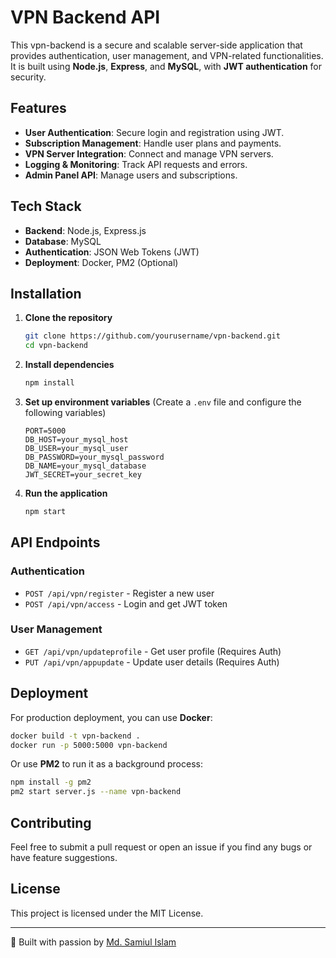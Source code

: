 # VPN Backend API

This vpn-backend is a secure and scalable server-side application that provides authentication, user management, and VPN-related functionalities. It is built using **Node.js**, **Express**, and **MySQL**, with **JWT authentication** for security.

## Features

- **User Authentication**: Secure login and registration using JWT.
- **Subscription Management**: Handle user plans and payments.
- **VPN Server Integration**: Connect and manage VPN servers.
- **Logging & Monitoring**: Track API requests and errors.
- **Admin Panel API**: Manage users and subscriptions.

## Tech Stack

- **Backend**: Node.js, Express.js
- **Database**: MySQL
- **Authentication**: JSON Web Tokens (JWT)
- **Deployment**: Docker, PM2 (Optional)

## Installation

1. **Clone the repository**
   ```sh
   git clone https://github.com/yourusername/vpn-backend.git
   cd vpn-backend
   ```

2. **Install dependencies**
   ```sh
   npm install
   ```

3. **Set up environment variables** (Create a `.env` file and configure the following variables)
   ```env
   PORT=5000
   DB_HOST=your_mysql_host
   DB_USER=your_mysql_user
   DB_PASSWORD=your_mysql_password
   DB_NAME=your_mysql_database
   JWT_SECRET=your_secret_key
   ```

4. **Run the application**
   ```sh
   npm start
   ```

## API Endpoints

### Authentication
- `POST /api/vpn/register` - Register a new user
- `POST /api/vpn/access` - Login and get JWT token

### User Management
- `GET /api/vpn/updateprofile` - Get user profile (Requires Auth)
- `PUT /api/vpn/appupdate` - Update user details (Requires Auth)


## Deployment

For production deployment, you can use **Docker**:
```sh
docker build -t vpn-backend .
docker run -p 5000:5000 vpn-backend
```

Or use **PM2** to run it as a background process:
```sh
npm install -g pm2
pm2 start server.js --name vpn-backend
```

## Contributing

Feel free to submit a pull request or open an issue if you find any bugs or have feature suggestions.

## License

This project is licensed under the MIT License.

---

🚀 Built with passion by [Md. Samiul Islam](https://github.com/samiul-primary)

